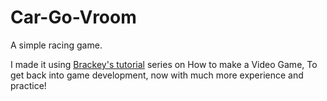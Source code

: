 # Car-Go-Vroom
A simple racing game.

I made it using [Brackey's tutorial](https://www.youtube.com/playlist?list=PLPV2KyIb3jR53Jce9hP7G5xC4O9AgnOuL) series on How to make a Video Game, To get back into game development, now with much more experience and practice!
